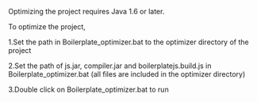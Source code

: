Optimizing the project requires Java 1.6 or later.

To optimize the project,

1.Set the path in Boilerplate_optimizer.bat to the optimizer directory of the project

2.Set the path of js.jar, compiler.jar and boilerplatejs.build.js in Boilerplate_optimizer.bat (all files are included in the optimizer directory)

3.Double click on Boilerplate_optimizer.bat to run